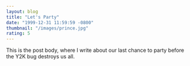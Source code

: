 ```yaml
---
layout: blog
title: "Let's Party"
date: "1999-12-31 11:59:59 -0800"
thumbnail: "/images/prince.jpg"
rating: 5
---
```


This is the post body, where I write about our last chance to party before the Y2K bug destroys us all.
